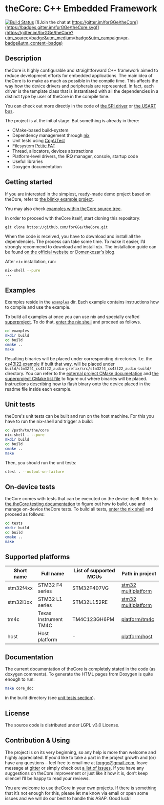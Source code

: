 # theCore: C++ Embedded Framework

[![Build Status](https://travis-ci.org/forGGe/theCore.svg?branch=master)](https://travis-ci.org/forGGe/theCore)
[![Join the chat at https://gitter.im/forGGe/theCore](https://badges.gitter.im/forGGe/theCore.svg)](https://gitter.im/forGGe/theCore?utm_source=badge&utm_medium=badge&utm_campaign=pr-badge&utm_content=badge)

## Description

theCore is highly configurable and straightforward C++ framework aimed to reduce development efforts for embedded applications.
The main idea of theCore is to make as much as possible in the compile time.
This affects the way how the device drivers and peripherals are represented.
In fact, each driver is the template class that is instantiated with all the dependencies in a distinct type by user of theCore in the compile time.

You can check out more directly in the code of [the SPI driver](platform/stm32/export/aux/spi_bus.hpp) or  [the USART bus](platform/stm32/export/aux/usart_bus.hpp).

The project is at the initial stage. But something is already in there:
- CMake-based build-system
- Dependency management through [nix](https://nixos.org/nix/)
- Unit tests using [CppUTest](http://cpputest.github.io/)
- Filesystem [Petite FAT](http://elm-chan.org/fsw/ff/00index_p.html)
- Thread, allocators, devices abstractions
- Platform-level drivers, the IRQ manager, console, startup code
- Useful libraries
- Doxygen documentation

## Getting started

If you are interested in the simplest, ready-made demo project based on theCore, refer to [the blinky example project](https://github.com/forGGe/theCore-blinky).

You may also check [examples within theCore source tree](examples/).

In order to proceed with theCore itself, start cloning this repository:
```
git clone https://github.com/forGGe/theCore.git
```

When the code is received, you have to download and install all the dependencies.
The process can take some time.
To make it easier, I’d strongly recommend to download and install `nix`.
The installation guide can be found [on the official website](https://nixos.org/nixos/manual/index.html#ch-installation) or [Domenkozar's blog](https://www.domenkozar.com/2014/01/02/getting-started-with-nix-package-manager/).

After `nix` installation, run:
```bash
nix-shell --pure
...
```

## Examples

Examples reside in the [`examples`](examples) dir. Each example contains instructions how to compile and use the example.

To build all examples at once you can use nix and specially crafted [superproject](examples/CMakeLists.txt).
To do that, [enter the nix shell](#getting-started) and proceed as follows.

```bash
cd examples
mkdir build
cd build
cmake ..
make
```

Resulting binaries will be placed under corresponding directories.
I.e. the [cs43l22 example](examples/cs43l22_audio) if built that way, will be placed under `build/stm32f4_cs43l22_audio-prefix/src/stm32f4_cs43l22_audio-build/` directory.
You can refer to the [external project CMake documetation](https://cmake.org/cmake/help/v3.4/module/ExternalProject.html) and [the superproject CMake list file](examples/CMakeLists.txt) to figure out where binaries will be placed.
Instructions describing how to flash binary onto the device placed in the readme file inside each example.

## Unit tests

theCore's unit tests can be built and run on the host machine.
For this you have to run the nix-shell and trigger a build:

```bash
cd /path/to/the/core
nix-shell . --pure
mkdir build
cd build
cmake ..
make
```

Then, you should run the unit tests:
```bash
ctest . --output-on-failure
```

## On-device tests

theCore comes with tests that can be executed on the device itself.
Refer to [the theCore testing documentation](tests/README.md) to figure out how to build, use and manage on-device theCore tests.
To build all tests, [enter the nix shell](#getting-started) and proceed as follows:

```bash
cd tests
mkdir build
cd build
cmake ..
make
```

## Supported platforms

| Short name | Full name | List of supported MCUs | Path in project |
|-----------|------------|------------------------|-----------------|
| stm32f4xx | STM32 F4 series | STM32F407VG | [stm32 multiplatform](platform/stm32) |
| stm32l1xx | STM32 L1 series | STM32L152RE | [stm32 multiplatform](platform/stm32) |
| tm4c      | Texas Instrument TM4C |TM4C123GH6PM | [platform/tm4c](platform/tm4c) |
| host      | Host platform | - | [platform/host](platform/host) |

## Documentation

The current documentation of theCore is completely stated in the code (as doxygen comments).
To generate the HTML pages from Doxygen is quite enough to run:

```bash
make core_doc
```

in the build directory (see [unit tests section](#unit-tests)).

## License

The source code is distributed under LGPL v3.0 License.


## Contribution & Using

The project is on its very beginning, so any help is more than welcome and highly appreciated.
If you'd like to take a part in the project growth and (or) have any questions – feel free to email me at forgge@gmail.com, leave message at [gitter](https://gitter.im/forGGe/theCore) or simply check out [a list of issues](https://github.com/forGGe/theCore/issues).
If you have any suggestions on theCore improvement or just like it how it is, don’t keep silence! I’ll be happy to read your reviews.

You are welcome to use theCore in your own projects.
If there is something that it’s not enough for this, please let me know via email or open some issues and we will do our best to handle this ASAP.
Good luck!
